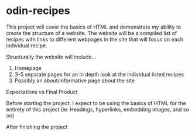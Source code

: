 # odin-recipes

This project will cover the basics of HTML and demonstrate my ability to create the structure of a website. The website will be a compiled list of recipes with links to different webpages in the site that will focus on each individual recipe. 

Structurally the website will include...

1. Homepage
2. 3-5 separate pages for an in depth look at the individual listed recipes
3. Possibly an about/informative page about the site

Expectations vs Final Product

Before starting the project: I expect to be using the basics of HTML for the entirety of this project (ie: Headings, hyperlinks, embedding images, and so on)

After finishing the project